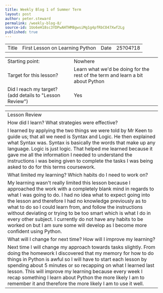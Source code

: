 ```yaml
---
title: Weekly Blog 1 of Summer Term
layout: post
author: peter.steward
permalink: /weekly-blog-8/
source-id: 1Uo6eH18sc3YDPwAHTHM8gwsiMg1g4pfRbCO47Xwf2Lg
published: true
---
```

<table>
  <tr>
    <td>Title</td>
    <td>First Lesson on Learning Python</td>
    <td>Date</td>
    <td>25?04?18</td>
  </tr>
</table>


<table>
  <tr>
    <td>Starting point:</td>
    <td>Nowhere</td>
  </tr>
  <tr>
    <td>Target for this lesson?</td>
    <td>Learn what we'd be doing for the rest of the term and learn a bit about Python</td>
  </tr>
  <tr>
    <td>Did I reach my target? 
(add details to "Lesson Review")</td>
    <td>Yes </td>
  </tr>
</table>


<table>
  <tr>
    <td>Lesson Review</td>
  </tr>
  <tr>
    <td>How did I learn? What strategies were effective? </td>
  </tr>
  <tr>
    <td>I learned by applying the two things we were told by Mr Keen to guide us; that all we need is Syntax and Logic. He then explained what Syntax was. Syntax is basically the words that make up any language. Logic is just logic. That helped me learned because it gave me all the information I needed to understand the instructions i was being given to complete the tasks I was being asked to do for this terms coursework.  </td>
  </tr>
  <tr>
    <td>What limited my learning? Which habits do I need to work on? </td>
  </tr>
  <tr>
    <td>My learning wasn't really limited this lesson because I approached the work with a completely blank mind in regards to what I was going to do. I had no idea what to expect going into the lesson and therefore I had no knowledge previously as to what to do so I could learn from, and follow the instructions without deviating or trying to be too smart which is what I do in every other subject. I currently do not have any habits to be worked on but I am sure some will develop as I become more confident using Python.</td>
  </tr>
  <tr>
    <td>What will I change for next time? How will I improve my learning?</td>
  </tr>
  <tr>
    <td>Next time I will change my approach towards tasks slightly. From doing the homework I discovered that my memory for how to do things in Python is awful so I will have to start each lesson by spending about 5 minutes or so recapping on what I learned last lesson. This will improve my learning because every week I recap something I learn about Python the more likely I am to remember it and therefore the more likely I am to use it well.</td>
  </tr>
</table>



